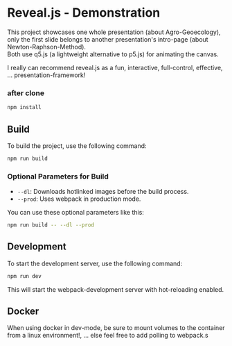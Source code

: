 # Reveal.js - Demonstration

This project showcases one whole presentation (about Agro-Geoecology), only the first slide belongs to another presentation's intro-page (about Newton-Raphson-Method).\
Both use q5.js (a lightweight alternative to p5.js) for animating the canvas.

I really can recommend reveal.js as a fun, interactive, full-control, effective, ... presentation-framework!

### after clone

```bash
npm install
```

## Build

To build the project, use the following command:

```bash
npm run build
```

### Optional Parameters for Build

-   `--dl`: Downloads hotlinked images before the build process.
-   `--prod`: Uses webpack in production mode.

You can use these optional parameters like this:

```bash
npm run build -- --dl --prod
```

## Development

To start the development server, use the following command:

```bash
npm run dev
```

This will start the webpack-development server with hot-reloading enabled.

## Docker

When using docker in dev-mode, be sure to mount volumes to the container from a linux environment!, ... else feel free to add polling to webpack.s

